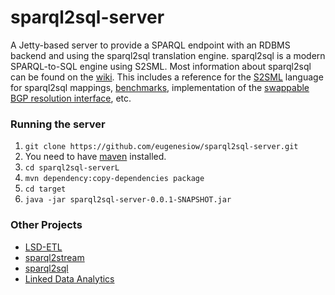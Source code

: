 # sparql2sql-server

A Jetty-based server to provide a SPARQL endpoint with an RDBMS backend and using the sparql2sql translation engine. sparql2sql is a modern SPARQL-to-SQL engine using S2SML. Most information about sparql2sql can be found on the [wiki](https://github.com/eugenesiow/sparql2sql/wiki). This includes a reference for the [S2SML](https://github.com/eugenesiow/sparql2sql/wiki/S2SML) language for sparql2sql mappings, [benchmarks](https://github.com/eugenesiow/sparql2sql/wiki/Benchmarks), implementation of the [swappable BGP resolution interface](https://github.com/eugenesiow/sparql2sql/wiki/SWIBRE), etc.

### Running the server
1. `git clone https://github.com/eugenesiow/sparql2sql-server.git`
2. You need to have [maven](https://maven.apache.org/guides/getting-started/maven-in-five-minutes.html) installed.
3. `cd sparql2sql-serverL`
4. `mvn dependency:copy-dependencies package`
5. `cd target`
6. `java -jar sparql2sql-server-0.0.1-SNAPSHOT.jar`

### Other Projects
* [LSD-ETL](https://github.com/eugenesiow/lsd-ETL)
* [sparql2stream](https://github.com/eugenesiow/sparql2stream)
* [sparql2sql](https://github.com/eugenesiow/sparql2sql)
* [Linked Data Analytics](http://eugenesiow.github.io/iot/)
